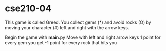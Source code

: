 # cse210-04

This game is called Greed. You collect gems (*) and avoid rocks (O) by moving your character (#) left and right with the arrow keys.

Begin the game with __main__.py
Move with left and right arrow keys
1 point for every gem you get
-1 point for every rock that hits you
